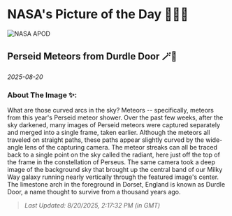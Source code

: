 
# NASA's Picture of the Day 🧑‍🚀💫

  ![NASA APOD](https://apod.nasa.gov/apod/image/2508/PerseidsDurdleDoor_Dury_3963.jpg)
  
  ## Perseid Meteors from Durdle Door 🪄🌌
  
  _2025-08-20_
  
  ### About The Image ✨: 
  
  What are those curved arcs in the sky? Meteors -- specifically, meteors from this year's Perseid meteor shower.  Over the past few weeks, after the sky darkened, many images of Perseid meteors were captured separately and merged into a single frame, taken earlier.  Although the meteors all traveled on straight paths, these paths appear slightly curved by the wide-angle lens of the capturing camera.  The meteor streaks can all be traced back to a single point on the sky called the radiant, here just off the top of the frame in the constellation of Perseus. The same camera took a deep image of the background sky that brought up the central band of our Milky Way galaxy running nearly vertically through the featured image's center. The limestone arch in the foreground in Dorset, England is known as Durdle Door, a name thought to survive from a thousand years ago.
  
  
  
  > _Last Updated: 8/20/2025, 2:17:32 PM (in GMT)_
  